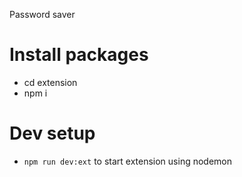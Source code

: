 Password saver

# Install packages

-   cd extension
-   npm i

# Dev setup

-   `npm run dev:ext` to start extension using nodemon
